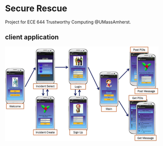 # Secure Rescue
Project for ECE 644 Trustworthy Computing @UMassAmherst.

## client application

![Alt text](/img/client_end.png "client application")
